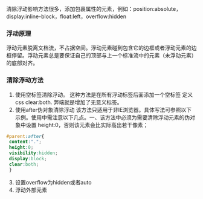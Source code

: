 清除浮动影响方法很多，添加包裹属性的元素，例如：position:absolute，display:inline-block，float:left，overflow:hidden


### 浮动原理
浮动元素脱离文档流，不占据空间。浮动元素碰到包含它的边框或者浮动元素的边框停留。浮动元素总是要保证自己的顶部与上一个标准流中的元素（未浮动元素）的底部对齐。


### 清除浮动方法
1. 使用空标签清除浮动。
这种方法是在所有浮动标签后面添加一个空标签 定义css clear:both. 弊端就是增加了无意义标签。
2. 使用after伪对象清除浮动
该方法只适用于非IE浏览器。具体写法可参照以下示例。使用中需注意以下几点。一、该方法中必须为需要清除浮动元素的伪对象中设置 height:0，否则该元素会比实际高出若干像素；
```css
#parent:after{
 content:".";
 height:0;
 visibility:hidden;
 display:block;
 clear:both;
 }
```
3. 设置overflow为hidden或者auto
4. 浮动外部元素
